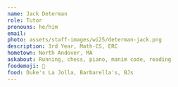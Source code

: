 ```yaml
---
name: Jack Determan
role: Tutor
pronouns: he/him
email:
photo: assets/staff-images/wi25/determan-jack.png
description: 3rd Year, Math-CS, ERC
hometown: North Andover, MA
askabout: Running, chess, piano, manim code, reading
foodemoji: 🍍
food: Duke's La Jolla, Barbarella's, BJs
---
```

